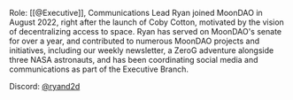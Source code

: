 Role: [[@Executive]], Communications Lead
Ryan joined MoonDAO in August 2022, right after the launch of Coby Cotton, motivated by the vision of decentralizing access to space. Ryan has served on MoonDAO's senate for over a year, and contributed to numerous MoonDAO projects and initiatives, including our weekly newsletter, a ZeroG adventure alongside three NASA astronauts, and has been coordinating social media and communications as part of the Executive Branch.

Discord: [@ryand2d](https://discord.com/users/842541430186573894)
